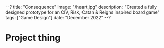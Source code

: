 --?
title: "Consequence"
image: "/heart.jpg"
description: "Created a fully designed prototype for an CIV, Risk, Catan & Reigns inspired board game"
tags: ["Game Design"]
date: "December 2022"
--?

# Project thing